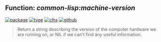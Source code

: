 ## Function: ***common-lisp:machine-version***
[![package](https://img.shields.io/badge/Package-COMMON--LISP-5f9ea0.svg?style=social&colorA=999999)](../) [![type](https://img.shields.io/badge/Type-Function-5f9ea0.svg?style=social&colorA=999999)](../#function) [![clhs](https://img.shields.io/badge/CLHS-MACHINE--VERSION-5f9ea0.svg?style=social&colorA=999999)](http://www.lispworks.com/documentation/HyperSpec/Body/f_mach_v.htm) [![github](https://img.shields.io/badge/GitHub-View_the_source-5f9ea0.svg?style=social&colorA=999999&logo=github)](https://github.com/sbcl/sbcl/blob/master/src/code/target-misc.lisp/) 

> Return a string describing the version of the computer hardware we
> are running on, or NIL if we can't find any useful information.

